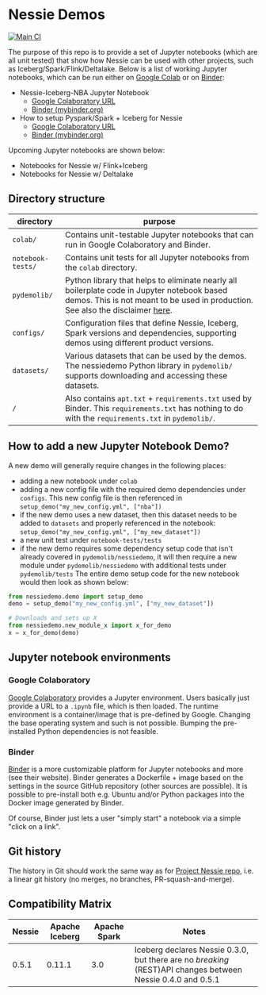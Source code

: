 # Nessie Demos

[![Main CI](https://github.com/projectnessie/nessie-demos/actions/workflows/main.yml/badge.svg)](https://github.com/projectnessie/nessie-demos/actions/workflows/main.yml)

The purpose of this repo is to provide a set of Jupyter notebooks (which are all unit tested) that show how Nessie can be used with other projects, such as Iceberg/Spark/Flink/Deltalake.
Below is a list of working Jupyter notebooks, which can be run either on [Google Colab](https://colab.research.google.com/) or on [Binder](https://mybinder.org/):

* Nessie-Iceberg-NBA Jupyter Notebook
    * [Google Colaboratory URL](https://colab.research.google.com/github/projectnessie/nessie-demos/blob/main/colab/nessie-iceberg-demo-nba.ipynb)
    * [Binder (mybinder.org)](https://mybinder.org/v2/gh/projectnessie/nessie-demos/main?filepath=colab%2Fnessie-iceberg-demo-nba.ipynb)
* How to setup Pyspark/Spark + Iceberg for Nessie
    * [Google Colaboratory URL](https://colab.research.google.com/github/projectnessie/nessie-demos/blob/main/colab/nessie-iceberg-spark-setup.ipynb)
    * [Binder (mybinder.org)](https://mybinder.org/v2/gh/projectnessie/nessie-demos/main?filepath=colab%2Fnessie-iceberg-spark-setup.ipynb)

Upcoming Jupyter notebooks are shown below:

* Notebooks for Nessie w/ Flink+Iceberg
* Notebooks for Nessie w/ Deltalake

## Directory structure

| directory | purpose |
| --------- | ------- |
| `colab/` | Contains unit-testable Jupyter notebooks that can run in Google Colaboratory and Binder.
| `notebook-tests/` | Contains unit tests  for all Jupyter notebooks from the `colab` directory.
| `pydemolib/` | Python library that helps to eliminate nearly all boilerplate code in Jupyter notebook based demos. This is not meant to be used in production. See also the disclaimer [here](pydemolib/README.rst).
| `configs/` | Configuration files that define Nessie, Iceberg, Spark versions and dependencies, supporting demos using different product versions.
| `datasets/` | Various datasets that can be used by the demos. The nessiedemo Python library in `pydemolib/` supports downloading and accessing these datasets.
| `/` | Also contains `apt.txt` + `requirements.txt` used by Binder. This `requirements.txt` has nothing to do with the `requirements.txt` in `pydemolib/`.

## How to add a new Jupyter Notebook Demo?

A new demo will generally require changes in the following places:
* adding a new notebook under `colab`
* adding a new config file with the required demo dependencies under `configs`. This new config file is then referenced in `setup_demo("my_new_config.yml", ["nba"])`
* if the new demo uses a new dataset, then this dataset needs to be added to `datasets` and properly referenced in the notebook: `setup_demo("my_new_config.yml", ["my_new_dataset"])`
* a new unit test under `notebook-tests/tests`
* if the new demo requires some dependency setup code that isn't already covered in `pydemolib/nessiedemo`, it will then require a new module under `pydemolib/nessiedemo` with additional tests under `pydemolib/tests`
The entire demo setup code for the new notebook would then look as shown below:

```python
from nessiedemo.demo import setup_demo
demo = setup_demo("my_new_config.yml", ["my_new_dataset"])

# Downloads and sets up X
from nessiedemo.new_module_x import x_for_demo
x = x_for_demo(demo)
```

## Jupyter notebook environments

### Google Colaboratory

[Google Colaboratory](https://colab.research.google.com/) provides a Jupyter environment.
Users basically just provide a URL to a `.ipynb` file, which is then loaded. The runtime
environment is a container/image that is pre-defined by Google. Changing the base operating
system and such is not possible. Bumping the pre-installed Python dependencies is not feasible.

### Binder

[Binder](https://mybinder.org) is a more customizable platform for Jupyter notebooks and
more (see their website). Binder generates a Dockerfile + image based on the settings in the
source GitHub repository (other sources are possible). It is possible to pre-install both
e.g. Ubuntu and/or Python packages into the Docker image generated by Binder.

Of course, Binder just lets a user "simply start" a notebook via a simple "click on a link".

## Git history

The history in Git should work the same way as for [Project Nessie repo](https://github.com/projectnessie/nessie/),
i.e. a linear git history (no merges, no branches, PR-squash-and-merge).

## Compatibility Matrix

| Nessie | Apache Iceberg | Apache Spark | Notes
| ------ | -------------- | ------------ | -----
| 0.5.1  | 0.11.1         | 3.0          | Iceberg declares Nessie 0.3.0, but there are no _breaking_ (REST)API changes between Nessie 0.4.0 and 0.5.1
